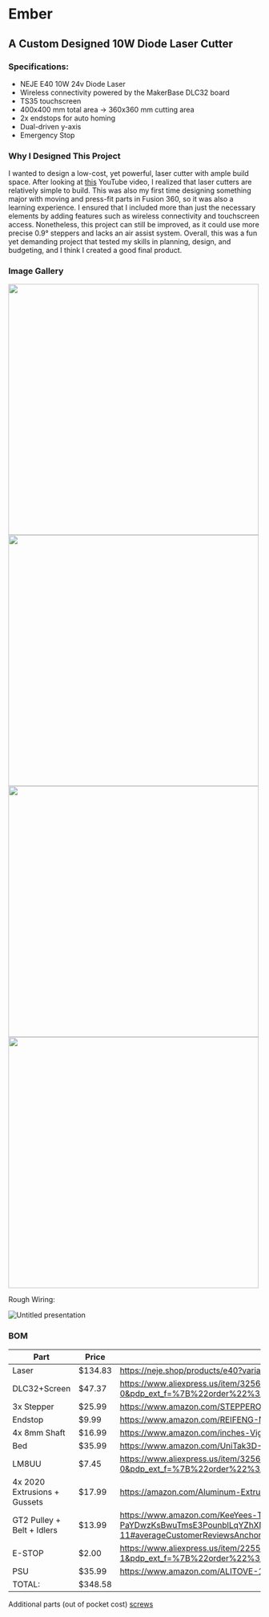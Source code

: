 # Ember
## A Custom Designed 10W Diode Laser Cutter

### Specifications:

- NEJE E40 10W 24v Diode Laser
- Wireless connectivity powered by the MakerBase DLC32 board
- TS35 touchscreen
- 400x400 mm total area → 360x360 mm cutting area
- 2x endstops for auto homing
- Dual-driven y-axis
- Emergency Stop

### Why I Designed This Project

I wanted to design a low-cost, yet powerful, laser cutter with ample build space. After looking at [this](https://www.youtube.com/watch?v=NyUJvcocJpA) YouTube video, I realized that laser cutters are relatively simple to build. This was also my first time designing something major with moving and press-fit parts in Fusion 360, so it was also a learning experience.
I ensured that I included more than just the necessary elements by adding features such as wireless connectivity and touchscreen access. Nonetheless, this project can still be improved, as it could use more precise 0.9° steppers and lacks an air assist system.
Overall, this was a fun yet demanding project that tested my skills in planning, design, and budgeting, and I think I created a good final product.

### Image Gallery
<img src="https://github.com/user-attachments/assets/2c15d845-9144-4566-94f2-92aba8040c85" width=500>
<img src="https://github.com/user-attachments/assets/d10a573c-b3e6-4fcf-aaa0-38b52b1fd586" width=500>
<img src="https://github.com/user-attachments/assets/b304e32d-10c5-4d23-a9d5-bfdfc10fcf46" width=500>
<img src="https://github.com/user-attachments/assets/4a5d8e7e-81ae-4d02-ab6b-0393e0efc6e3" width=500>

Rough Wiring: 

![Untitled presentation](https://github.com/user-attachments/assets/5aba77cf-94b3-40f4-9003-72553c67d911)

### BOM
| Part                         | Price   | Link                                                                                                                                                                                                                                                                                                                                                                                                                                                                                                                                        |
|------------------------------|---------|---------------------------------------------------------------------------------------------------------------------------------------------------------------------------------------------------------------------------------------------------------------------------------------------------------------------------------------------------------------------------------------------------------------------------------------------------------------------------------------------------------------------------------------------|
| Laser                        | $134.83 | https://neje.shop/products/e40?variant=40316129378440                                                                                                                                                                                                                                                                                                                                                                                                                                                                                       |
| DLC32+Screen                 |  $47.37 | https://www.aliexpress.us/item/3256804976730248.html?spm=a2g0o.productlist.main.1.75315321CfbqnY&algo_pvid=ec4fec06-697c-4e06-8073-7c24d3228dda&algo_exp_id=ec4fec06-697c-4e06-8073-7c24d3228dda-0&pdp_ext_f=%7B%22order%22%3A%22132%22%2C%22eval%22%3A%221%22%7D&pdp_npi=4%40dis%21USD%2129.40%2127.32%21%21%2129.40%2127.32%21%402103246617501783866458883ecaec%2112000031937384495%21sea%21US%210%21ABX&curPageLogUid=E9h8L9wHjsBa&utparam-url=scene%3Asearch%7Cquery_from%3A                                                            |
| 3x Stepper                   |  $25.99 | https://www.amazon.com/STEPPERONLINE-Stepper-Bipolar-42x42x38mm-Connector/dp/B0B38GHRH8/                                                                                                                                                                                                                                                                                                                                                                                                                                                    |
| Endstop                      |   $9.99 | https://www.amazon.com/REIFENG-Mechanical-Endstop-Horizontal-Ramps1-4/dp/B07PCN6T6F/                                                                                                                                                                                                                                                                                                                                                                                                                                                        |
| 4x 8mm Shaft                 |  $16.99 | https://www.amazon.com/inches-Vigorous-Linear-Hardened-Printer/dp/B0CXTX5FZ3/                                                                                                                                                                                                                                                                                                                                                                                                                                                               |
| Bed                          |  $35.99 | https://www.amazon.com/UniTak3D-Honeycomb-400x400mm-Dissipation-Protection/dp/B0DHH5XBNH/                                                                                                                                                                                                                                                                                                                                                                                                                                                   |
| LM8UU                        |   $7.45 | https://www.aliexpress.us/item/3256806883965670.html?spm=a2g0o.productlist.main.1.3817734fZO6lAc&algo_pvid=217e57ad-3db0-40d4-b152-b9a04e2629b6&algo_exp_id=217e57ad-3db0-40d4-b152-b9a04e2629b6-0&pdp_ext_f=%7B%22order%22%3A%22270%22%2C%22eval%22%3A%221%22%7D&pdp_npi=4%40dis%21USD%212.96%212.63%21%21%2121.15%2118.81%21%402103244417501781212178554e1f2e%2112000039307639549%21sea%21US%210%21ABX&curPageLogUid=qLR56UzeDClc&utparam-url=scene%3Asearch%7Cquery_from%3A                                                              |
| 4x 2020 Extrusions + Gussets |  $17.99 | https://amazon.com/Aluminum-Extrusion-European-Standard-Anodized/dp/B0CLGYRKS8/                                                                                                                                                                                                                                                                                                                                                                                                                                                                     |
| GT2 Pulley + Belt + Idlers   |  $13.99 | https://www.amazon.com/KeeYees-Timing-Tensioner-Torsion-Printer/dp/B07JKT5BZQ/ref=sr_1_11?crid=3AMOKEUIBINQC&dib=eyJ2IjoiMSJ9.e7q-r3p7lN5s3TqDLvGKiqM6hjmphVZMdnUrSDhw-GpQ9i0xnTbhHurzOXvtJ-PaYDwzKsBwuTmsE3PounblLqYZhXNsCzwPQeV9XXIi6Bqslbu0jqAKIwhPEE8gz6D0k2aLjAUhUb8jJIWSlWPRaTC0LvEmRWmO9UBzc3bQBsfTLAZW96M9QOE7V_p4LGwS02AfFvaQHWCKEfNALnkLHNrF_18xvJNunNCezS5K_V8.X5GsZPumcO4yx2O3VQNEt8nKwm01gjQCNnPkEFO0S00&dib_tag=se&keywords=gt2+belt+set&qid=1750177912&sprefix=gt2+belt+set%2Caps%2C147&sr=8-11#averageCustomerReviewsAnchor |
| E-STOP                       |   $2.00 | https://www.aliexpress.us/item/2255800895415537.html?spm=a2g0o.productlist.main.2.60316cGU6cGUQN&algo_pvid=b8e074e4-4dee-4a5d-b783-97bfd9ee43b1&algo_exp_id=b8e074e4-4dee-4a5d-b783-97bfd9ee43b1-1&pdp_ext_f=%7B%22order%22%3A%222005%22%2C%22eval%22%3A%221%22%7D&pdp_npi=4%40dis%21USD%211.91%211.63%21%21%211.91%211.63%21%402101e9ec17501810841964855ecb8d%2110000014240381776%21sea%21US%210%21ABX&curPageLogUid=D1qUDNskHyXa&utparam-url=scene%3Asearch%7Cquery_from%3A                                                               |
| PSU                          |  $35.99 | https://www.amazon.com/ALITOVE-100-240V-Converter-Transformer-5-5x2-5mm/dp/B0B17Z1V6B/                                                                                                                                                                                                                                                                                                                                                                                                                                                      |
| TOTAL:                       | $348.58 |    |

Additional parts (out of pocket cost) [screws](https://www.amazon.com/HanTof-Countersunk-Machine-Wrenches-Threaded/dp/B0B9HWVV61/) 
